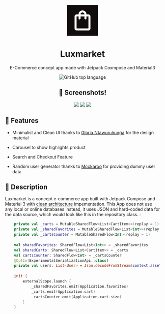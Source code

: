 <div align="center">
<img src="app/src/main/ic_launcher-playstore.png" alt="luxmarket" width="100" height="100"/>
<h1 >Luxmarket</h1>
<div align="center">

E-Commerce concept app made with Jetpack Coxmpose and Material3

![GitHub top language](https://img.shields.io/github/languages/top/BobbyESP/Spowlo?style=for-the-badge)

</div>



## 📸 Screenshots!
<div align="center">
<div>
  <img src="https://github.com/user-attachments/assets/0ee9a18e-3a01-49a2-a0cb-7ea609f1caf1" width="30%" />
  <img src="https://github.com/user-attachments/assets/947fd2fd-336e-440d-9cec-c9a731330e4c" width="30%" />
  <img src="https://github.com/user-attachments/assets/aee78839-617b-4cea-bd27-cfcbd6a3b926" width="30%" />
</div>
</div>
</div>

## 🔮 Features

- Minimalist and Clean UI thanks to [Gloria Ntawuruhunga](https://www.figma.com/@glorianta) for the design material
  
- Carousel to show highlights product
  
- Search and Checkout Feature
  
- Random user generator thanks to [Mockaroo](https://www.mockaroo.com/) for providing dummy user data


## 📖 Description
Luxmarket is a concept e-commerce app built with Jetpack Compose and Material 3 with 
[clean architecture](https://medium.com/simform-engineering/clean-architecture-in-android-12d61c4f5318) impementation. This App does not use any local or online databases instead, it uses JSON and hard-coded data for the data source, which would look like this in the repository class. :
```kotlin
    private val _carts = MutableSharedFlow<List<CartItem>>(replay = 1)
    private val _sharedFavorites = MutableSharedFlow<List<Int>>(replay = 1)
    private val _cartsCounter = MutableSharedFlow<Int>(replay = 1)

    val sharedFavorites: SharedFlow<List<Int>> = _sharedFavorites
    val sharedCarts: SharedFlow<List<CartItem>> = _carts
    val cartsCounter: SharedFlow<Int> = _cartsCounter
    @OptIn(ExperimentalSerializationApi::class)
    private val users: List<User> = Json.decodeFromStream(context.assets.open("User.json"))

    init {
        externalScope.launch {
            _sharedFavorites.emit(Application.favorites)
            _carts.emit(Application.cart)
            _cartsCounter.emit(Application.cart.size)
        }
    }
```
